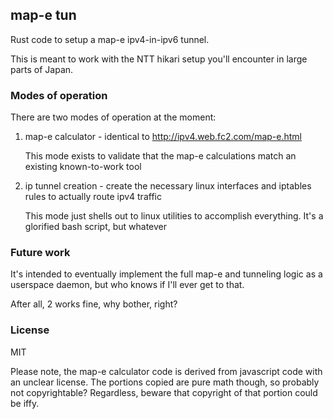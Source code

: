 ##  map-e tun

Rust code to setup a map-e ipv4-in-ipv6 tunnel.

This is meant to work with the NTT hikari setup you'll encounter in large parts of Japan.

### Modes of operation

There are two modes of operation at the moment:

1. map-e calculator - identical to http://ipv4.web.fc2.com/map-e.html

    This mode exists to validate that the map-e calculations match an existing known-to-work tool

2. ip tunnel creation - create the necessary linux interfaces and iptables rules to actually route ipv4 traffic

    This mode just shells out to linux utilities to accomplish everything. It's a glorified bash script, but whatever

### Future work

It's intended to eventually implement the full map-e and tunneling logic as a userspace daemon, but who knows if I'll ever get to that.

After all, 2 works fine, why bother, right?

### License

MIT

Please note, the map-e calculator code is derived from javascript code with an
unclear license. The portions copied are pure math though, so probably not
copyrightable? Regardless, beware that copyright of that portion could be iffy.
